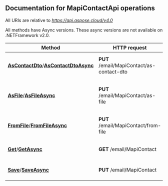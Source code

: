 
## Documentation for MapiContactApi operations

All URIs are relative to *https://api.aspose.cloud/v4.0*

All methods have Async versions. These async versions are not available on .NETFramework v2.0.

Method | HTTP request | Description
------------- | ------------- | -------------
[**AsContactDto**](MapiContactApi.md#AsContactDto)/[**AsContactDtoAsync**](MapiContactApi.md#AsContactDtoAsync)| **PUT** /email/MapiContact/as-contact-dto| Converts MAPI contact model to ContactDto model.             
[**AsFile**](MapiContactApi.md#AsFile)/[**AsFileAsync**](MapiContactApi.md#AsFileAsync)| **PUT** /email/MapiContact/as-file| Converts MAPI contact model to specified format and returns as file.             
[**FromFile**](MapiContactApi.md#FromFile)/[**FromFileAsync**](MapiContactApi.md#FromFileAsync)| **PUT** /email/MapiContact/from-file| Converts contact file to a MAPI model representation.             
[**Get**](MapiContactApi.md#Get)/[**GetAsync**](MapiContactApi.md#GetAsync)| **GET** /email/MapiContact| Get MAPI contact document.             
[**Save**](MapiContactApi.md#Save)/[**SaveAsync**](MapiContactApi.md#SaveAsync)| **PUT** /email/MapiContact| Save MAPI Contact to storage.             

